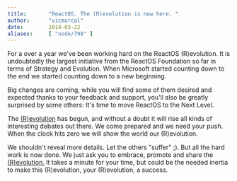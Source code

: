 ```yaml
---
title:       "ReactOS. The (R)evolution is now here. "
author:      "vicmarcal"
date:        2014-03-22
aliases:     [ "node/798" ]
---
```


<p>For a over a year we've been working hard on the ReactOS (R)evolution. It is undoubtedly the largest initiative from the ReactOS Foundation so far in terms of Strategy and Evolution. When Microsoft started counting down to the end we started counting down to a new beginning.</p><p>Big changes are coming, while you will find some of them desired and expected thanks to your feedback and support, you'll also be greatly surprised by some others: It's time to move ReactOS to the Next Level.</p><p>The <a href="http://community.reactos.org">(R)evolution</a> has begun, and without a doubt it will rise all kinds of interesting debates out there. We come prepared and we need your push. When the clock hits zero we will show the world our (R)evolution.</p><p>We shouldn't reveal more details. Let the others "suffer" ;). But all the hard work is now done. We just ask you to embrace, promote and share the <a href="http://community.reactos.org">(R)evolution.</a> It takes a minute for your time, but could be the needed inertia to make this (R)evolution, your (R)evolution, a success.</p>
